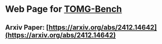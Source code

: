 # Web Page for [TOMG-Bench](https://github.com/phenixace/TOMG-Bench)
## Arxiv Paper: [https://arxiv.org/abs/2412.14642](https://arxiv.org/abs/2412.14642)